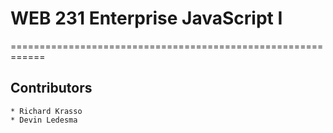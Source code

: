 #   WEB 231 Enterprise JavaScript I
============================================================
## Contributors
    * Richard Krasso
    * Devin Ledesma

